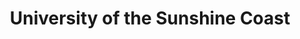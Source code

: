 ---
gid: uni-sc
title: University of the Sunshine Coast
name: University of the Sunshine Coast
type: Corporate
is_sponsor: true
website_url: http://www.usc.edu.au/
logo_url: https://s3-ap-southeast-2.amazonaws.com/2016govhacksponsors/qld/usc.jpg
sponsor_level: Bronze
jurisdiction: qld
events:
  - sunshine-coast
---